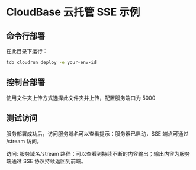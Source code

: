 # CloudBase 云托管 SSE 示例

## 命令行部署

在此目录下运行：

```sh
tcb cloudrun deploy -e your-env-id
```


## 控制台部署

使用文件夹上传方式选择此文件夹并上传，配置服务端口为 5000


## 测试访问

服务部署成功后，访问服务域名可以查看提示：服务器已启动，SSE 端点可通过 /stream 访问。

访问:  服务域名/stream 路径；可以查看到持续不断的内容输出；输出内容为服务端通过 SSE 协议持续返回到前端。


